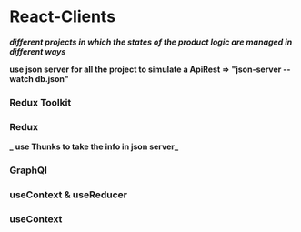 # React-Clients

**_different projects in which the states of the product logic are managed in different ways_**

**use json server for all the project to simulate a ApiRest => "json-server --watch db.json"**

### Redux Toolkit

### Redux

**_ use Thunks to take the info in json server_**

### GraphQl

### useContext & useReducer

### useContext
